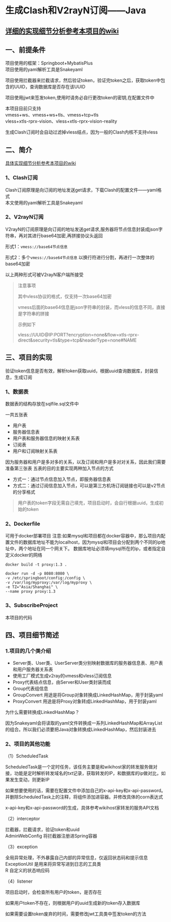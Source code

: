 # 生成Clash和V2rayN订阅——Java

## [详细的实现细节分析参考本项目的wiki](https://github.com/xqzp486/ClashSubscribe/wiki)

## 一、前提条件
项目使用的框架：Springboot+MybatisPlus<br/>
项目使用的yaml解析工具是Snakeyaml<br/>

项目使用拦截器来拦截请求，然后验证token，验证完token之后，获取token中包含的UUID，查询数据库是否存在该UUID<br/>

项目使用jjwt来签发token,使用时请务必自行更改token的密钥,在配置文件中

本项目目前只支持<br/>
vmess+ws、vmess+ws+tls、vmess+tcp+tls<br/>
vless+xtls-rprx-vision、vless+xtls-rprx-vision-reality<br/>

生成Clash订阅时会自动过滤掉vless结点，因为一般的Clash内核不支持vless

## 二、简介
[具体实现细节分析参考本项目的wiki](https://github.com/xqzp486/ClashSubscribe/wiki)

### 1、Clash订阅

Clash订阅原理是向订阅的地址发送get请求，下载Clash的配置文件——yaml格式<br/>
本文使用的yaml解析工具是Snakeyaml

### 2、V2rayN订阅

V2rayN的订阅原理是向订阅的地址发送get请求,服务器将节点信息封装成json字符串，再对其进行base64加密,再拼接协议头返回

形式1：`vmess://base64节点信息`

形式2：多个`vmess://base64节点信息` 以换行符进行分割，再进行一次整体的base64加密

以上两种形式可被V2rayN客户端所接受

> 注意事项
>
> 其中vless协议的格式，仅支持一次base64加密
>
> vmess后面的base64信息是json字符串的封装，而vless的信息不同，直接是字符串的拼接
>
> 示例如下
>
> vless://UUID@IP:PORT?encryption=none&flow=xtls-rprx-direct&security=tls&type=tcp&headerType=none#NAME



## 三、项目的实现

验证token信息是否有效，解析token获取uuid，根据uuid查询数据库，封装信息，生成订阅

### 1、数据表
数据表的结构存放在sqlfile.sql文件中

一共五张表
* 用户表
* 服务器信息表
* 用户表和服务器信息的映射关系表 
* 订阅表 
* 用户和订阅映射关系表

因为服务器和用户是多对多的关系，以及订阅和用户是多对对关系，因此我们需要准备第三张表
五表的目的主要实现两种加入节点的方式
* 方式一：通过节点信息加入节点，即服务器信息表
* 方式二：通过订阅信息加入节点，可以是第三方机场订阅链接也可以是v2节点的分享格式

>用户表的token字段无需自己填充，项目启动时，会自行根据uuid，生成初始的token

### 2、Dockerfile
可用于docker部署项目
注意:如果mysql和项目都在docker容器中，那么项目内配置文件的数据库地址不能为localhost，因为mysql和项目会分配到两个不同的ip地址中，两个地址在同一个网关下。
数据库地址必须填mysql所在的ip，或者指定自定义docker的网络

~~~ docker
docker build -t proxy:1.3 .

docker run -d -p 8080:8080 \
-v /etc/springboot/config:/config \
-v /var/log/myproxy:/var/log/myproxy \
-e TZ="Asia/Shanghai" \
--name proxy proxy:1.3
~~~

### 3、SubscribeProject
本项目的代码

## 四、项目细节简述

### 1.项目的几个类介绍

- Server类、User类、UserServer类分别映射数据库的服务器信息表、用户表和用户服务器关系表
- 使用工厂模式生成v2ray的vmess和vless订阅信息
- Proxy代表结点信息，由Server和User类封装而成
- Group代表组信息
- GroupConvert 用途是将Group对象转换成LinkedHashMap，用于封装yaml
- ProxyConvert 用途是将Proxy对象转成LinkedHashMap，用于封装yaml

为什么需要转换成LinkedHashMap？

因为Snakeyaml会将读取的yaml文件转换成一系列LinkedHashMap和ArrayList的组合。所以我们必须要把Java对象转换成LinkedHashMap，然后封装进去

### 2、项目的其他功能

（1）ScheduledTask

ScheduledTask是一个定时任务，该任务主要是和wikihost家的转发服务做对接，功能是定时解析转发域名的txt记录，获取转发的IP，和数据库的ip做对比，如果发生变动，则更新IP

如果想要使用的话，需要在配置文件中添加自己的x-api-key和x-api-password。并删除ScheduledTask上的注释，将组件添加进容器。并修改具体的corn表达式

x-api-key和x-api-password的生成，具体参考wikihost家转发的服务API文档

（2）interceptor

拦截器，拦截请求，验证token和uuid<br/>
AdminWebConfig 将拦截器注册进Spring容器

（3）exception

全局异常处理，不外暴露自己内部的异常信息，仅返回状态码和提示信息<br/>
ExceptionUtil 是用来将异常写进到日志的工具类<br/>
R 自定义的状态响应码

（4）listener

项目启动时，会检查所有用户的token，是否存在

如果用户token不存在，则根据用户的uuid生成新的token存入数据库

如果需要设置token废弃的时间，需要修改jwt工具类中签发token的方法